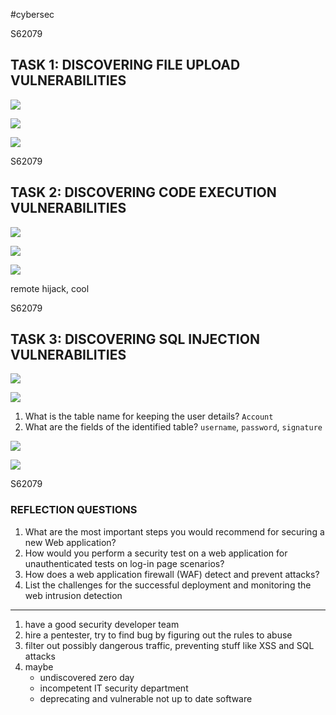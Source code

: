 #cybersec

<div style="page-break-before: always">S62079</div>

## TASK 1: DISCOVERING FILE UPLOAD VULNERABILITIES

![](20240102235450.png)

![](20240102235728.png)

![](20240103000029.png)

<div style="page-break-before: always">S62079</div>

## TASK 2: DISCOVERING CODE EXECUTION VULNERABILITIES

![](20240103000436.png)

![](20240103000527.png)

![](20240103000618.png)

remote hijack, cool

<div style="page-break-before: always">S62079</div>

## TASK 3: DISCOVERING SQL INJECTION VULNERABILITIES

![](20240103001212.png)

![](20240103001400.png)

1. What is the table name for keeping the user details? 
`Account`
2. What are the fields of the identified table?
`username`, `password`, `signature`

![](20240103001605.png)

![](20240103001928.png)

<div style="page-break-before: always">S62079</div>

### REFLECTION QUESTIONS 

1. What are the most important steps you would recommend for securing a new Web application? 
2. How would you perform a security test on a web application for unauthenticated tests on log-in page scenarios? 
3. How does a web application firewall (WAF) detect and prevent attacks? 
4. List the challenges for the successful deployment and monitoring the web intrusion detection

---

1. have a good security developer team
2. hire a pentester, try to find bug by figuring out the rules to abuse
3. filter out possibly dangerous traffic, preventing stuff like XSS and SQL attacks
4. maybe
	- undiscovered zero day 
	- incompetent IT security department
	- deprecating and vulnerable not up to date software

